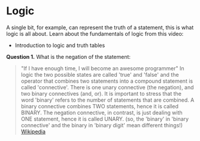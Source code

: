 # Logic 
A single bit, for example, can represent the truth of a statement, this is what logic is all about. Learn about the fundamentals of logic from this video:
* Introduction to logic and truth tables
[](https://www.youtube.com/watch?v=OLGVhszBlq4)

__Question 1.__ What is the negation of the statement:
>"If I have enough time, I will become an awesome programmer"
In logic the two possible states are called 'true' and 'false' and the operator that combines two statements into a compound statement is called 'connective'. There is one unary connective (the negation), and two binary connectives (and, or). It is important to stress that the word 'binary' refers to the number of statements that are combined. A binary connective combines TWO statements, hence it is called BINARY. The negation connective, in contrast, is just dealing with ONE statement, hence it is called UNARY. (so, the 'binary' in 'binary connective' and the binary in 'binary digit' mean different things!)
[Wikipedia](http://en.wikipedia.org/wiki/Logical_connective)

